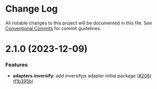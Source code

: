 # Change Log

All notable changes to this project will be documented in this file.
See [Conventional Commits](https://conventionalcommits.org) for commit guidelines.

# 2.1.0 (2023-12-09)

### Features

- **adapters.inversify:** add inversifyjs adapter initial package ([#206](https://github.com/automock/automock/issues/206)) ([f1b395b](https://github.com/automock/automock/commit/f1b395bf0cd7274fc8adebf1bab61d97920c2839))
